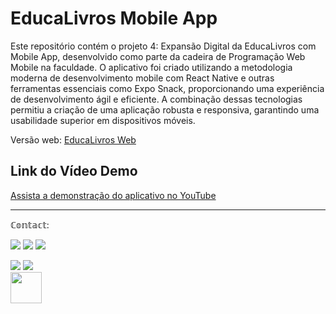 # EducaLivros Mobile App

Este repositório contém o projeto 4: Expansão Digital da EducaLivros com Mobile App, desenvolvido como parte da cadeira de Programação Web Mobile na faculdade. O aplicativo foi criado utilizando a metodologia moderna de desenvolvimento mobile com React Native e outras ferramentas essenciais como Expo Snack, proporcionando uma experiência de desenvolvimento ágil e eficiente. A combinação dessas tecnologias permitiu a criação de uma aplicação robusta e responsiva, garantindo uma usabilidade superior em dispositivos móveis.

Versão web: [EducaLivros Web](https://project2-html-seven.vercel.app/)

## Link do Vídeo Demo
[Assista a demonstração do aplicativo no YouTube](https://youtu.be/STXu6dJC38s)

---

ℂ𝕠𝕟𝕥𝕒𝕔𝕥:

<a href="https://www.instagram.com/ashtarts" target="blank"><img src="https://img.shields.io/badge/Instagram-E4405F?style=for-the-badge&logo=instagram&logoColor=white" target="blank"></a>
<a href="mailto:anavildb@gmail.com" target="blank"><img src="https://img.shields.io/badge/Gmail-D14836?style=for-the-badge&logo=gmail&logoColor=white" target="blank"></a>
<a href="https://www.linkedin.com/in/ana-lira-1103b7246/" target="blank"><img src="https://img.shields.io/badge/LinkedIn-0077B5?style=for-the-badge&logo=linkedin&logoColor=white" target="blank"></a>
<div>
<a href="https://www.instagram.com/brenooliveirar" target="blank"><img src="https://img.shields.io-badge/Instagram-E4405F?style=for-the-badge&logo=instagram&logoColor=white" target="blank"></a>
<a href="mailto:breno.rodrigues.2705@gmail.com" target="blank"><img src="https://img.shields.io/badge/Gmail-D14836?style=for-the-badge&logo=gmail&logoColor=white" target="blank"></a>
<div>

<img src="https://github.com/ashtarts/Programacao3/assets/101262493/f2013538-29ee-4ab8-9d0b-4780f9811503" width="50" />



